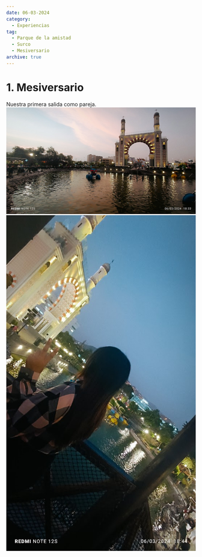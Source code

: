 ```yaml
---
date: 06-03-2024
category:
  - Experiencias
tag:
  - Parque de la amistad
  - Surco
  - Mesiversario
archive: true
---
```


# 1. Mesiversario

Nuestra primera salida como pareja.
![Primera cita](/images/parque-de-la-amistad.jpg)
![Brithney](/images/brit-parque-amistad.jpg)
